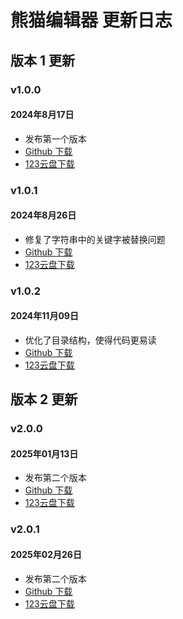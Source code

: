 # 熊猫编辑器 更新日志

## 版本 1 更新

### v1.0.0
#### 2024年8月17日
- 发布第一个版本
- [Github 下载](https://github.com/cxfjh/PandaEditor/releases/tag/v1.0.0)
- [123云盘下载](https://www.123pan.com/s/IzrNjv-cAd7A)

### v1.0.1
#### 2024年8月26日
- 修复了字符串中的关键字被替换问题
- [Github 下载](https://github.com/cxfjh/PandaEditor/releases/tag/v1.0.1)
- [123云盘下载](https://www.123pan.com/s/IzrNjv-cAd7A)

### v1.0.2
#### 2024年11月09日
- 优化了目录结构，使得代码更易读
- [Github 下载](https://github.com/cxfjh/PandaEditor/releases/tag/v1.0.2)
- [123云盘下载](https://www.123pan.com/s/IzrNjv-cAd7A)


## 版本 2 更新

### v2.0.0
#### 2025年01月13日
- 发布第二个版本
- [Github 下载](https://github.com/cxfjh/PandaEditor/releases/tag/v2.0.0)
- [123云盘下载](https://www.123pan.com/s/IzrNjv-cAd7A)

### v2.0.1
#### 2025年02月26日
- 发布第二个版本
- [Github 下载](https://github.com/cxfjh/PandaEditor/releases/tag/v2.0.1)
- [123云盘下载](https://www.123pan.com/s/IzrNjv-cAd7A)